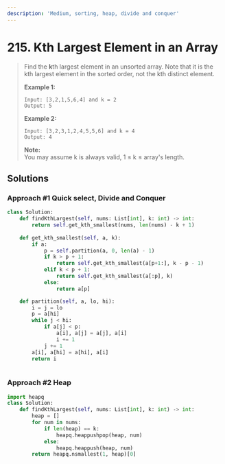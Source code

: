```yaml
---
description: 'Medium, sorting, heap, divide and conquer'
---
```


# 215. Kth Largest Element in an Array

> Find the **k**th largest element in an unsorted array. Note that it is the kth largest element in the sorted order, not the kth distinct element.
>
> **Example 1:**
>
> ```text
> Input: [3,2,1,5,6,4] and k = 2
> Output: 5
> ```
>
> **Example 2:**
>
> ```text
> Input: [3,2,3,1,2,4,5,5,6] and k = 4
> Output: 4
> ```
>
> **Note:**  
> You may assume k is always valid, 1 ≤ k ≤ array's length.

## Solutions

### Approach \#1 Quick select, Divide and Conquer

```python
class Solution:
    def findKthLargest(self, nums: List[int], k: int) -> int:
        return self.get_kth_smallest(nums, len(nums) - k + 1)
        
    def get_kth_smallest(self, a, k):
        if a:
            p = self.partition(a, 0, len(a) - 1)
            if k > p + 1:
                return self.get_kth_smallest(a[p+1:], k - p - 1)
            elif k < p + 1:
                return self.get_kth_smallest(a[:p], k)
            else:
                return a[p]

    def partition(self, a, lo, hi):
        i = j = lo
        p = a[hi]
        while j < hi:
            if a[j] < p:
                a[i], a[j] = a[j], a[i]
                i += 1
            j += 1
        a[i], a[hi] = a[hi], a[i]
        return i
            
```

### Approach \#2 Heap

```python
import heapq
class Solution:
    def findKthLargest(self, nums: List[int], k: int) -> int:
        heap = []
        for num in nums:
            if len(heap) == k:
                heapq.heappushpop(heap, num)
            else:
                heapq.heappush(heap, num)
        return heapq.nsmallest(1, heap)[0]
```

